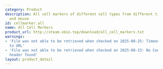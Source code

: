 ```yaml
---
category: Product
description: All cell markers of different cell types from different tissues in human
  and mouse
id: cellmarker.all
name: All Cell Markers
product_url: http://xteam.xbio.top/download/all_cell_markers.txt
warnings:
- 'File was not able to be retrieved when checked on 2025-08-25: Timeout connecting
  to URL'
- 'File was not able to be retrieved when checked on 2025-08-23: No Content-Length
  header found'
layout: product_detail
---
```

